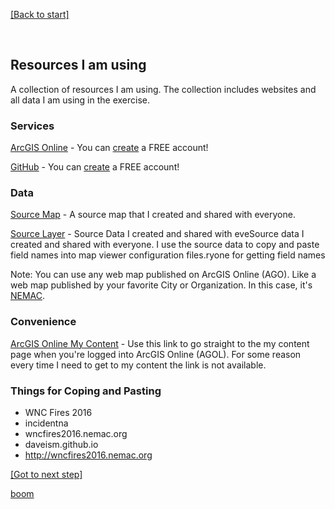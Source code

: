 [[Back to start]](github.md)

&nbsp;

## Resources I am using

A collection of resources I am using. The collection includes websites and all data I am using in the exercise.

### Services
[ArcGIS Online](http://www.arcgis.com/) - 
You can [create](https://www.arcgis.com/home/signin.html) a FREE account!

[GitHub](https://github.com/) - 
You can [create](https://github.com/join) a FREE account!


### Data

 [Source Map](http://www.arcgis.com/home/webmap/viewer.html?webmap=7a1f7ebd8d7f429b94335e8890561c4d) - A source map that I created and shared with everyone.

 
[Source Layer](http://services1.arcgis.com/PwLrOgCfU0cYShcG/arcgis/rest/services/wnc_fires_2016/FeatureServer/1) - Source Data I created and shared with eveSource data I created and shared with everyone.  I use the source data to copy and paste field names into map viewer configuration files.ryone for getting field names

Note: You can use any web map published on ArcGIS Online (AGO).   Like a web map published by your favorite City or Organization.  In this case, it's [NEMAC](https://nemac.unca.edu/).

### Convenience
[ArcGIS Online My Content](http://www.arcgis.com/home/content.html) - Use this link to go straight to the my content page when you're logged into ArcGIS Online (AGOL).  For some reason every time I need to get to my content the link is not available.

### Things for Coping and Pasting
- WNC Fires 2016
- incidentna
- wncfires2016.nemac.org
- daveism.github.io
- http://wncfires2016.nemac.org

[[Got to next step]](GitHub_step1.md)

[boom](boom.md)
